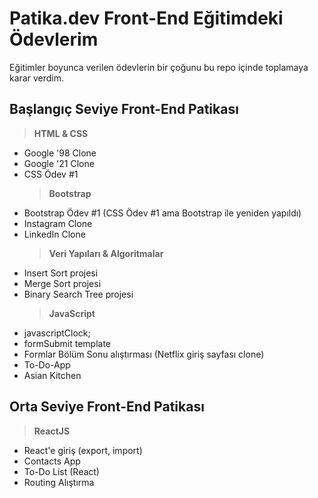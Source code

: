 # Patika.dev Front-End Eğitimdeki Ödevlerim

Eğitimler boyunca verilen ödevlerin bir çoğunu bu repo içinde toplamaya karar verdim.

## **Başlangıç Seviye Front-End Patikası**

> **HTML & CSS**

- Google '98 Clone
- Google '21 Clone
- CSS Ödev #1
  > **Bootstrap**
- Bootstrap Ödev #1 (CSS Ödev #1 ama Bootstrap ile yeniden yapıldı)
- Instagram Clone
- LinkedIn Clone
  > **Veri Yapıları & Algoritmalar**
- Insert Sort projesi
- Merge Sort projesi
- Binary Search Tree projesi
  > **JavaScript**
- javascriptClock;
- formSubmit template
- Formlar Bölüm Sonu alıştırması (Netflix giriş sayfası clone)
- To-Do-App
- Asian Kitchen

## **Orta Seviye Front-End Patikası**

> **ReactJS**

- React'e giriş (export, import)
- Contacts App
- To-Do List (React)
- Routing Alıştırma
